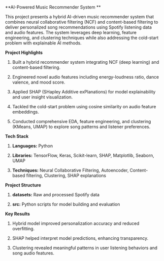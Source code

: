 **AI-Powered Music Recommender System **

This project presents a hybrid AI-driven music recommender system that combines neural collaborative filtering (NCF) and content-based filtering to deliver personalized song recommendations using Spotify listening data and audio features. The system leverages deep learning, feature engineering, and clustering techniques while also addressing the cold-start problem with explainable AI methods.


**Project Highlights**

1. Built a hybrid recommender system integrating NCF (deep learning) and content-based filtering.

2. Engineered novel audio features including energy-loudness ratio, dance valence, and mood score.

3. Applied SHAP (SHapley Additive exPlanations) for model explainability and user insight visualization.

4. Tackled the cold-start problem using cosine similarity on audio feature embeddings.

5. Conducted comprehensive EDA, feature engineering, and clustering (KMeans, UMAP) to explore song patterns and listener preferences.


**Tech Stack**

1. **Languages:** Python

2. **Libraries:** TensorFlow, Keras, Scikit-learn, SHAP, Matplotlib, Seaborn, UMAP

3. **Techniques:** Neural Collaborative Filtering, Autoencoder, Content-based filtering, Clustering, SHAP explanations
   

**Project Structure**

1. **datasets:** Raw and processed Spotify data

2. **src:** Python scripts for model building and evaluation


**Key Results**

1. Hybrid model improved personalization accuracy and reduced overfitting.

2. SHAP helped interpret model predictions, enhancing transparency.

3. Clustering revealed meaningful patterns in user listening behaviors and song audio features.



